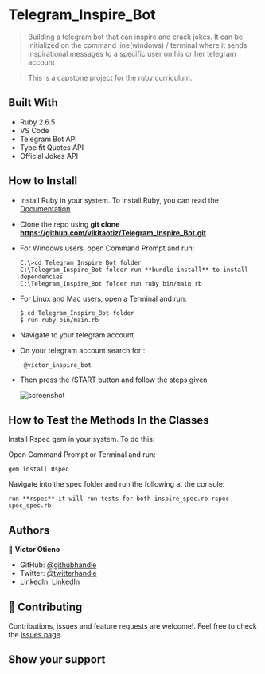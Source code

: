 # Telegram_Inspire_Bot

> Building a telegram bot that can inspire and crack jokes. It can be initialized on the command line(windows) / terminal where it sends inspirational messages to a specific user on his or her telegram account

> This is a capstone project for the ruby curriculum.

## Built With

- Ruby 2.6.5
- VS Code
- Telegram Bot API
- Type fit Quotes API
- Official Jokes API

## How to Install

- Install Ruby in your system. To install Ruby, you can read the [Documentation](https://www.ruby-lang.org/en/documentation/installation/)
- Clone the repo using **git clone https://github.com/vikitaotiz/Telegram_Inspire_Bot.git**
- For Windows users, open Command Prompt and run:
  ```console
  C:\>cd Telegram_Inspire_Bot folder
  C:\Telegram_Inspire_Bot folder run **bundle install** to install dependencies
  C:\Telegram_Inspire_Bot folder run ruby bin/main.rb
  ```
- For Linux and Mac users, open a Terminal and run:
  ```console
  $ cd Telegram_Inspire_Bot folder
  $ run ruby bin/main.rb
  ```
- Navigate to your telegram account

- On your telegram account search for :

  ```
   @victor_inspire_bot

  ```

- Then press the /START button and follow the steps given

  ![screenshot](https://user-images.githubusercontent.com/42869046/119151480-1bba1380-ba58-11eb-9ccf-0ecbb1d0894b.JPG)

## How to Test the Methods In the Classes

Install Rspec gem in your system. To do this:

Open Command Prompt or Terminal and run:

```console
gem install Rspec
```

Navigate into the spec folder and run the following at the console:

```console
run **rspec** it will run tests for both inspire_spec.rb rspec spec_spec.rb

```

## Authors

👤 **Victor Otieno**

- GitHub: [@githubhandle](https://github.com/vikitaotiz)
- Twitter: [@twitterhandle](https://twitter.com/victoro29641869)
- LinkedIn: [LinkedIn](https://www.linkedin.com/in/victor-otieno-22ba7773/)

## 🤝 Contributing

Contributions, issues and feature requests are welcome!. Feel free to check the [issues page](issues/).

## Show your support
